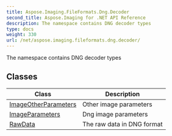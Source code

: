 ```yaml
---
title: Aspose.Imaging.FileFormats.Dng.Decoder
second_title: Aspose.Imaging for .NET API Reference
description: The namespace contains DNG decoder types
type: docs
weight: 330
url: /net/aspose.imaging.fileformats.dng.decoder/
---
```

The namespace contains DNG decoder types

## Classes

| Class | Description |
| --- | --- |
| [ImageOtherParameters](./imageotherparameters/) | Other image parameters |
| [ImageParameters](./imageparameters/) | Dng image parameters |
| [RawData](./rawdata/) | The raw data in DNG format |


